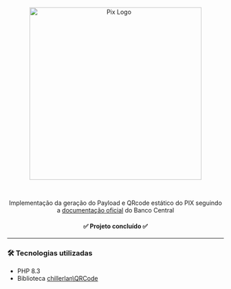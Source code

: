 
<br> 

<p align="center"><a href="https://nintendo.com" target="_blank"><img src="https://upload.wikimedia.org/wikipedia/commons/thumb/a/a2/Logo%E2%80%94pix_powered_by_Banco_Central_%28Brazil%2C_2020%29.svg/2560px-Logo%E2%80%94pix_powered_by_Banco_Central_%28Brazil%2C_2020%29.svg.png" width="400" alt="Pix Logo"></a></p>

<br> 

<p align="center">Implementação da geração do Payload e QRcode estático do PIX seguindo a <a href="https://www.bcb.gov.br/content/estabilidadefinanceira/pix/Regulamento_Pix/II_ManualdePadroesparaIniciacaodoPix.pdf">documentação oficial</a> do Banco Central</p>

<h4 align="center"> 
	✅  Projeto concluído ✅
</h4>

---
### 🛠 Tecnologias utilizadas

- PHP 8.3
- Biblioteca <a href="https://github.com/chillerlan/php-qrcode">chillerlan\QRCode</a>
